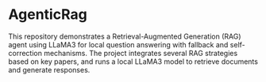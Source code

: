 # AgenticRag
 This repository demonstrates a Retrieval-Augmented Generation (RAG) agent using LLaMA3 for local question answering with fallback and self-correction mechanisms. The project integrates several RAG strategies based on key papers, and runs a local LLaMA3 model to retrieve documents and generate responses.
